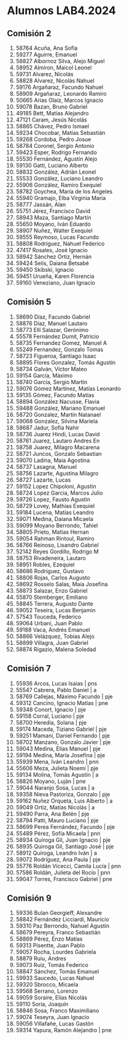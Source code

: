 # Alumnos LAB4.2024 

## Comisión 2
 1. 58764  Acuña, Ana Sofía         
 2. 59277  Aguirre, Emanuel           
 3. 58827  Albornoz Silva, Alejo Miguel         
 4. 58952  Almiron, Maicol Leonel     
 5. 59731  Alvarez, Nicolás           
 6. 58828  Alvarez, Nicolás Nahuel    
 7. 59176  Argañaraz, Facundo Nahuel    
 8. 58909  Argañaraz, Leonardo Ramiro    
 9. 50665  Arias Olaiz, Marcos Ignacio    
10. 59078  Bazan, Bruno Gabriel     
11. 49185  Bett, Matías Alejandro  
12. 47121  Caram, Jesús Nicolás     
13. 58865  Chávez, Pedro Ismael      
14. 59234  Chocobar, Matías Sebastián  
15. 59268  Cordoba, Pedro Josue       
16. 58784  Coronel, Sergio Antonio     
17. 59423  Esper, Rodrigo Fernando  
18. 55530  Fernández, Agustín Alejo     
19. 59130  Gatti, Luciano Alberto   
20. 58832  González, Adrián Leonel     
21. 55533  González, Luciano Leandro   
22. 55906  González, Ramiro Exequiel   
23. 58782  Goychea, María de los Angeles
24. 55940  Gramajo, Elba Virginia Maria
25. 58777  Jassán, Alan              
26. 55751  Jérez, Francisco David   
27. 58943  Maza, Santiago Martín   
28. 55650  Moyano, Iván Eduardo      
29. 58907  Nuñez, Walter Exequiel   
30. 59555  Reymoso, Lucas Facundo     
31. 58808  Rodríguez, Nahuel Federico   
32. 47417  Rosales, José Ignacio      
33. 58942  Sánchez Ortiz, Hernán            
34. 59424  Selis, Daiana Betsabé    
35. 59450  Skibski, Ignacio           
36. 59451  Urueña, Karen Florencia   
37. 59160  Veneziano, Juan Ignacio      

## Comisión 5
 1. 58690  Díaz, Facundo Gabriel
 2. 58876  Díaz, Manuel Lautaro
 3. 58773  Ellí Salazar, Gerónimo
 4. 55578  Fernández Dumit, Patricio
 5. 58735  Fernandez Gomez, Manuel A
 6. 55249  Fernandez, Gonzalo Tomas
 7. 58723  Figueroa, Santiago Isaac
 8. 58895  Flores Gonzalez, Tomás Agustín
 9. 58734  Galván, Víctor Mateo
10. 59154  García, Máximo
11. 58740  García, Sergio Martín
12. 59076  Gómez Martínez, Matías Leonardo
13. 59135  Gómez, Facundo Matías
14. 58894  González Nacusse, Flavia
15. 59488  González, Mariano Emanuel
16. 58720  Gonzalez, Martín Natanael
17. 59068  Gonzalez, Silvina Mariela
18. 58687  Jadur, Sofía Nahir
19. 58736  Juarez Hindi, Lucas David
20. 58761  Juarez, Lautaro Andres En
21. 58758  Juarez, Milagro Macarena
22. 58721  Juncos, Gonzalo Sebastian
23. 59070  Ladina, Maia Agostina
24. 58737  Lasagna, Manuel
25. 58756  Lazarte, Agustina Milagro
26. 58727  Lazarte, Lucas
27. 59152  Lopez Chipoloni, Agustin
28. 58724  Lopez Garcia, Marcos Julio
29. 59726  Lopez, Fausto Agustin
30. 58729  Lovey, Mathias Exequiel
31. 59184  Lucena, Matías Leandro
32. 59071  Medina, Daiana Micaela
33. 59099  Moyano Berrondo, Tahiel
34. 58805  Prieto, Matías Hernan
35. 59054  Rahman Rintoul, Ramiro
36. 58766  Reinoso, Lisandro Gabriel
37. 52142  Reyes Gordillo, Rodrigo M
38. 58753  Rivadeneira, Lautaro
39. 58951  Robles, Ezequiel
40. 58686  Rodriguez, Gustavo
41. 58806  Rojas, Carlos Augusto
42. 58692  Rosselo Salas, Maia Josefina
43. 58873  Salazar, Enzo Gabriel
44. 55870  Stemberger, Emiliano
45. 58845  Terrera, Augusto Dante
46. 59052  Teseira, Lucas Benjamin
47. 57543  Touceda, Federico
48. 59064  Urbani, Juan Pablo
49. 59188  Vaca, Andrés Emanuel
50. 58866  Velázquez, Tobias Alejo
51. 58899  Villagra, Juan Gabriel
52. 58874  Rigazio, Malena Soledad

## Comisión 7
 1. 55936  Arcos, Lucas Isaias              | pns
 2. 55547  Cabrera, Pablo Daniel            | a
 3. 58769  Callejas, Máximo Facundo         | pje
 4. 59312  Cancino, Ignacio Matías          | pne
 5. 59348  Conort, Ignacio                  | pje
 6. 59158  Corral, Luciano                  | pje
 7. 58700  Heredia, Solana                  | pje
 8. 59174  Maceda, Tiziano Gabriel          | pje
 9. 59251  Mamani, Daniel Fernando          | pje
10. 58702  Manzano, Gonzalo Javier          | pje
11. 59043  Medina, Elias Manuel             | pje
12. 59194  Medina, María Josefina           | pje
13. 55939  Mena, Iván Leandro               | pnn 
14. 55606  Meza, Julieta Noemí              | pje
15. 59134  Molina, Tomás Agustín            | a
16. 58826  Moyano, Luján                    | pne
17. 59044  Naranjo Sosa, Lucas              | a
18. 59358  Nieva Pastoriza, Gonzalo         | pje
19. 59162  Nuñez Orqueta, Luis Alberto      | a
20. 59049  Ortiz, Matías Nicolás            | a
21. 59490  Parra, Ana Belén                 | pje
22. 58794  Patti, Mauro Luciano             | pje
23. 58699  Perea Fernández, Facundo         | pje
24. 55489  Pérez, Sofía Micaela             | pnn
25. 58934  Quiroga Gil, Juan Ignacio        | pje
26. 58935  Quiroga Gil, Santiago José       | pje
27. 58912  Quiroga, Leandro Iván            | a
28. 59072  Rodríguez, Ana Paula             | pje
29. 55776  Roldán Vicecci, Camila Lucía     | pnn
30. 57586  Roldán, Julieta del Rocío        | pnn
31. 59047  Torres, Francisco Gabriel        | pne

## Comisión 9
 1. 59336  Bulan Georgieff, Alexandre
 2. 58842  Fernández Licciardi, Mauricio
 3. 59310  Paz Berrondo, Nahuel Agustín
 4. 58679  Pereyra, Franco Sebastián
 5. 58869  Pérez, Enzo Matías
 6. 59313  Pisentte, Juan Pablo
 7. 59057  Rocha, Lourdes Gabriela
 8. 58879  Ruiu, Andres
 9. 59073  Ruiz, Tomás Federico
10. 58847  Sánchez, Tomás Emanuel
11. 59933  Saucedo, Lucas Nahuel
12. 59320  Sbrocco, Micaela
13. 59568  Serrano, Lorenzo
14. 59059  Soraire, Elías Nicolás
15. 59110  Soria, Joaquín
16. 58846  Sosa, Franco Maximiliano
17. 59074  Teseyra, Juan Ignacio
18. 59056  Villafañe, Lucas Gastón
19. 59314  Yapura, Ramón Alejandro        | pne
